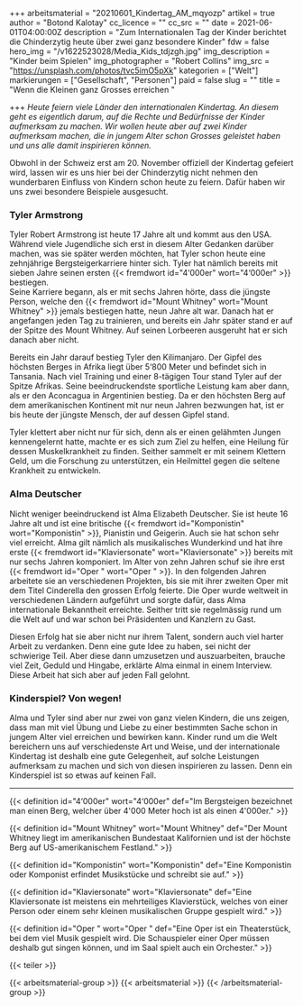 +++
arbeitsmaterial = "20210601_Kindertag_AM_mqyozp"
artikel = true
author = "Botond Kalotay"
cc_licence = ""
cc_src = ""
date = 2021-06-01T04:00:00Z
description = "Zum Internationalen Tag der Kinder berichtet die Chinderzytig heute über zwei ganz besondere Kinder"
fdw = false
hero_img = "/v1622523028/Media_Kids_tdjzgh.jpg"
img_description = "Kinder beim Spielen"
img_photographer = "Robert Collins"
img_src = "https://unsplash.com/photos/tvc5imO5pXk"
kategorien = ["Welt"]
markierungen = ["Gesellschaft", "Personen"]
paid = false
slug = ""
title = "Wenn die Kleinen ganz Grosses erreichen "

+++
_Heute feiern viele Länder den internationalen Kindertag. An diesem geht es eigentlich darum, auf die Rechte und Bedürfnisse der Kinder aufmerksam zu machen. Wir wollen heute aber auf zwei Kinder aufmerksam machen, die in jungem Alter schon Grosses geleistet haben und uns alle damit inspirieren können._

Obwohl in der Schweiz erst am 20. November offiziell der Kindertag gefeiert wird, lassen wir es uns hier bei der Chinderzytig nicht nehmen den wunderbaren Einfluss von Kindern schon heute zu feiern. Dafür haben wir uns zwei besondere Beispiele ausgesucht.

### Tyler Armstrong

Tyler Robert Armstrong ist heute 17 Jahre alt und kommt aus den USA. Während viele Jugendliche sich erst in diesem Alter Gedanken darüber machen, was sie später werden möchten, hat Tyler schon heute eine zehnjährige Bergsteigerkarriere hinter sich. Tyler hat nämlich bereits mit sieben Jahre seinen ersten {{< fremdwort id="4‘000er" wort="4‘000er" >}} bestiegen.   
Seine Karriere begann, als er mit sechs Jahren hörte, dass die jüngste Person, welche den {{< fremdwort id="Mount Whitney" wort="Mount Whitney" >}} jemals bestiegen hatte, neun Jahre alt war. Danach hat er angefangen jeden Tag zu trainieren, und bereits ein Jahr später stand er auf der Spitze des Mount Whitney. Auf seinen Lorbeeren ausgeruht hat er sich danach aber nicht.

Bereits ein Jahr darauf bestieg Tyler den Kilimanjaro. Der Gipfel des höchsten Berges in Afrika liegt über 5‘800 Meter und befindet sich in Tansania. Nach viel Training und einer 8-tägigen Tour stand Tyler auf der Spitze Afrikas. Seine beeindruckendste sportliche Leistung kam aber dann, als er den Aconcagua in Argentinien bestieg. Da er den höchsten Berg auf dem amerikanischen Kontinent mit nur neun Jahren bezwungen hat, ist er bis heute der jüngste Mensch, der auf dessen Gipfel stand.

Tyler klettert aber nicht nur für sich, denn als er einen gelähmten Jungen kennengelernt hatte, machte er es sich zum Ziel zu helfen, eine Heilung für dessen Muskelkrankheit zu finden. Seither sammelt er mit seinem Klettern Geld, um die Forschung zu unterstützen, ein Heilmittel gegen die seltene Krankheit zu entwickeln.

### Alma Deutscher

Nicht weniger beeindruckend ist Alma Elizabeth Deutscher. Sie ist heute 16 Jahre alt und ist eine britische {{< fremdwort id="Komponistin" wort="Komponistin" >}}, Pianistin und Geigerin. Auch sie hat schon sehr viel erreicht. Alma gilt nämlich als musikalisches Wunderkind und hat ihre erste {{< fremdwort id="Klaviersonate" wort="Klaviersonate" >}} bereits mit nur sechs Jahren komponiert. Im Alter von zehn Jahren schuf sie ihre erst {{< fremdwort id="Oper " wort="Oper " >}}. In den folgenden Jahren arbeitete sie an verschiedenen Projekten, bis sie mit ihrer zweiten Oper mit dem Titel Cinderella den grossen Erfolg feierte. Die Oper wurde weltweit in verschiedenen Ländern aufgeführt und sorgte dafür, dass Alma internationale Bekanntheit erreichte. Seither tritt sie regelmässig rund um die Welt auf und war schon bei Präsidenten und Kanzlern zu Gast.

Diesen Erfolg hat sie aber nicht nur ihrem Talent, sondern auch viel harter Arbeit zu verdanken. Denn eine gute Idee zu haben, sei nicht der schwierige Teil. Aber diese dann umzusetzen und auszuarbeiten, brauche viel Zeit, Geduld und Hingabe, erklärte Alma einmal in einem Interview. Diese Arbeit hat sich aber auf jeden Fall gelohnt.

### Kinderspiel? Von wegen!

Alma und Tyler sind aber nur zwei von ganz vielen Kindern, die uns zeigen, dass man mit viel Übung und Liebe zu einer bestimmten Sache schon in jungem Alter viel erreichen und bewirken kann. Kinder rund um die Welt bereichern uns auf verschiedenste Art und Weise, und der internationale Kindertag ist deshalb eine gute Gelegenheit, auf solche Leistungen aufmerksam zu machen und sich von diesen inspirieren zu lassen. Denn ein Kinderspiel ist so etwas auf keinen Fall.

***

{{< definition id="4‘000er" wort="4‘000er" def="Im Bergsteigen bezeichnet man einen Berg, welcher über 4'000 Meter hoch ist als einen 4'000er." >}}

{{< definition id="Mount Whitney" wort="Mount Whitney" def="Der Mount Whitney liegt im amerikanischen Bundestaat Kalifornien und ist der höchste Berg auf US-amerikanischem Festland." >}}

{{< definition id="Komponistin" wort="Komponistin" def="Eine Komponistin oder Komponist erfindet Musikstücke und schreibt sie auf." >}}

{{< definition id="Klaviersonate" wort="Klaviersonate" def="Eine Klaviersonate ist meistens ein mehrteiliges Klavierstück, welches von einer Person oder einem sehr kleinen musikalischen Gruppe gespielt wird." >}}

{{< definition id="Oper " wort="Oper " def="Eine Oper ist ein Theaterstück, bei dem viel Musik gespielt wird. Die Schauspieler einer Oper müssen deshalb gut singen können, und im Saal spielt auch ein Orchester." >}}

{{< teiler >}}

{{< arbeitsmaterial-group >}}
{{< arbeitsmaterial >}}
{{< /arbeitsmaterial-group >}}